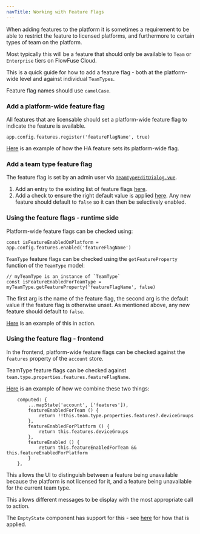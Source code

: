 ```yaml
---
navTitle: Working with Feature Flags
---
```


When adding features to the platform it is sometimes a requirement to be able to
restrict the feature to licensed platforms, and furthermore to certain types of team
on the platform.

Most typically this will be a feature that should only be available to `Team`
or `Enterprise` tiers on FlowFuse Cloud.

This is a quick guide for how to add a feature flag - both at the platform-wide
level and against individual `TeamTypes`.

Feature flag names should use `camelCase`.

### Add a platform-wide feature flag

All features that are licensable should set a platform-wide feature flag to indicate
the feature is available.

```
app.config.features.register('featureFlagName', true)
```

[Here](https://github.com/FlowFuse/flowfuse/blob/0335c9056019ff9987d97f3ad3f18675de1c2422/forge/ee/lib/ha/index.js#L6) is
an example of how the HA feature sets its platform-wide flag.


### Add a team type feature flag

The feature flag is set by an admin user via [`TeamTypeEditDialog.vue`](https://github.com/FlowFuse/flowfuse/blob/0335c9056019ff9987d97f3ad3f18675de1c2422/frontend/src/pages/admin/TeamTypes/dialogs/TeamTypeEditDialog.vue).


1. Add an entry to the existing list of feature flags [here](https://github.com/FlowFuse/flowfuse/blob/0335c9056019ff9987d97f3ad3f18675de1c2422/frontend/src/pages/admin/TeamTypes/dialogs/TeamTypeEditDialog.vue#L73-L85).
2. Add a check to ensure the right default value is applied [here](https://github.com/FlowFuse/flowfuse/blob/0335c9056019ff9987d97f3ad3f18675de1c2422/frontend/src/pages/admin/TeamTypes/dialogs/TeamTypeEditDialog.vue#L172-L174). Any new feature should default to `false` so it can then be selectively enabled.

### Using the feature flags - runtime side

Platform-wide feature flags can be checked using:

```
const isFeatureEnabledOnPlatform = app.config.features.enabled('featureFlagName')

```

`TeamType` feature flags can be checked using the `getFeatureProperty` function
of the `TeamType` model:


```
// myTeamType is an instance of `TeamType`
const isFeatureEnabledForTeamType = myTeamType.getFeatureProperty('featureFlagName', false)
```

The first arg is the name of the feature flag, the second arg is the default value
if the feature flag is otherwise unset. As mentioned above, any new feature should
default to `false`.

[Here](https://github.com/FlowFuse/flowfuse/blob/0335c9056019ff9987d97f3ad3f18675de1c2422/forge/ee/routes/sharedLibrary/index.js#L22) is an example of this in action.

### Using the feature flag - frontend

In the frontend, platform-wide feature flags can be checked against
the `features` property of the `account` store.

TeamType feature flags can be checked against `team.type.properties.features.featureFlagName`.

[Here](https://github.com/FlowFuse/flowfuse/blob/0335c9056019ff9987d97f3ad3f18675de1c2422/frontend/src/pages/application/DeviceGroups.vue#L135-L146) is an example of how we combine these two things:

```
    computed: {
        ...mapState('account', ['features']),
        featureEnabledForTeam () {
            return !!this.team.type.properties.features?.deviceGroups
        },
        featureEnabledForPlatform () {
            return this.features.deviceGroups
        },
        featureEnabled () {
            return this.featureEnabledForTeam && this.featureEnabledForPlatform
        }
    },
```

This allows the UI to distinguish between a feature being unavailable because the platform
is not licensed for it, and a feature being unavailable for the current team type.

This allows different messages to be display with the most appropriate call to action.

The `EmptyState` component has support for this - see [here](https://github.com/FlowFuse/flowfuse/blob/0335c9056019ff9987d97f3ad3f18675de1c2422/frontend/src/pages/application/DeviceGroups.vue#L29)
for how that is applied.